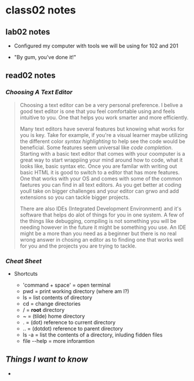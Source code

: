 # class02 notes

## lab02 notes

  + Configured my computer with tools we will be using for 102 and 201
  
  + "By gum, you've done it!"

## read02 notes

### *Choosing A Text Editor*
                        
> Choosing a text editor can be a very personal preference. 
> I belive a good text editor is one that you feel comfortable using and feels intuitive to you. One that helps you work smarter and more efficiently.  
> 
> Many text editors have several features but knowing what works for you is key. Take for example, if you're a visual learner maybe utilizing the different color *syntax highlighting* to help see the code would be beneficial. Some features seem universal like *code completion*. Starting with a basic text editor that comes with your coomputer is a great way to start wrappiing your mind around how to code, what it looks like, basic syntax etc. Once you are familar with writing out basic HTML it is good to switch to a editor that has more features. One that works with your OS and comes with some of the common faetures you can find in all text editors. As you get better at coding youll take on bigger challenges and your editor can grwo and add extensions so you can tackle bigger projects.
> 
> There are also IDEs (Integrated Development Environment) and it's software that helps do alot of things for you in one system. A few of the things like debugging, compiling is not something you will be needing however in the future it might be something you use. An IDE might be a more than you need as a beginner but there is no real wrong answer in chosing an editor as to finding one that works well for you and the projects you are trying to tackle. 

### *Cheat Sheet*

+ Shortcuts
  
  + 'command + space' = open terminal
  +  pwd = print working directory (where am I?)
  +  ls = list contents of directory
  +  cd = change directories
  +  / = **root** directory
  +  ~ = (tilde) home directory 
  +  . = (dot) reference to current directory
  +  .. = (dotdot) reference to parent directory
  +  ls -a = list the contents of a directory, inluding fidden files
  +  file --help = more inforamtion 

## *Things I want to know*
  
  +
  
